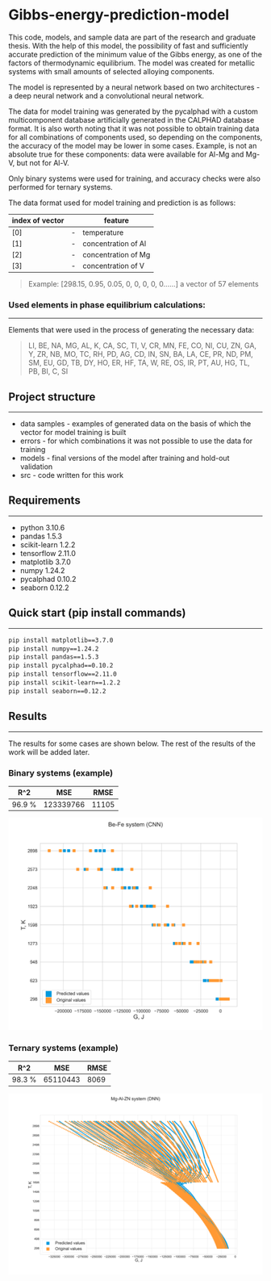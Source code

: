 # Gibbs-energy-prediction-model

This code, models, and sample data are part of the research and graduate thesis. With the help of this model, the possibility of fast and sufficiently accurate prediction of the minimum value of the Gibbs energy, as one of the factors of thermodynamic equilibrium. The model was created for metallic systems with small amounts of selected alloying components.

The model is represented by a neural network based on two architectures - a deep neural network and a convolutional neural network.

The data for model training was generated by the pycalphad with a custom multicomponent database artificially generated in the CALPHAD database format. It is also worth noting that it was not possible to obtain training data for all combinations of components used, so depending on the components, the accuracy of the model may be lower in some cases. Example, is not an absolute true for these components: data were available for Al-Mg and Mg-V, but not for Al-V.

Only binary systems were used for training, and accuracy checks were also performed for ternary systems.

The data format used for model training and prediction is as follows:

| index of vector| | feature |
|-----|---|------|
| [0] | - | temperature |
| [1] | - | concentration of Al |
| [2] | - | concentration of Mg |
| [3] | - | concentration of V |

> Example: [298.15, 0.95, 0.05, 0, 0, 0, 0, 0......] a vector of 57 elements

### Used elements in phase equilibrium calculations:
---

Elements that were used in the process of generating the necessary data:

>LI, BE, NA, MG, AL, K, CA, SC, TI, V, CR, MN, FE, CO, NI, CU, ZN, GA, Y, ZR, NB, MO, TC, RH, PD, AG, CD, IN, SN, BA, LA, CE, PR, ND, PM, SM, EU, GD, TB, DY, HO, ER, HF, TA, W, RE, OS, IR, PT, AU, HG, TL, PB, BI, C, SI

## Project structure
---

* data samples - examples of generated data on the basis of which the vector for model training is built 
* errors - for which combinations it was not possible to use the data for training
* models - final versions of the model after training and hold-out validation
* src - code written for this work

## Requirements
---

* python 3.10.6
* pandas 1.5.3
* scikit-learn 1.2.2
* tensorflow 2.11.0
* matplotlib 3.7.0
* numpy 1.24.2
* pycalphad 0.10.2
* seaborn 0.12.2

## Quick start (pip install commands)
---

```bash 
pip install matplotlib==3.7.0 
pip install numpy==1.24.2  
pip install pandas==1.5.3
pip install pycalphad==0.10.2
pip install tensorflow==2.11.0 
pip install scikit-learn==1.2.2
pip install seaborn==0.12.2
```

## Results
---
The results for some cases are shown below. The rest of the results of the work will be added later.

### Binary systems (example)

|R^2|MSE|RMSE|
|---|---|----|
|96.9 %|123339766|11105|

![CNN](./images/cnn_binary.png)

### Ternary systems (example)

|R^2|MSE|RMSE|
|---|---|----|
|98.3 %|65110443|8069|

![DNN](./images/dnn_ternary.png)